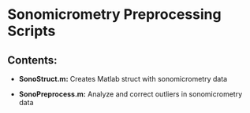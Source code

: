 # Sonomicrometry Preprocessing Scripts

## Contents:

* **SonoStruct.m:** Creates Matlab struct with sonomicrometry data

* **SonoPreprocess.m:** Analyze and correct outliers in sonomicrometry data
